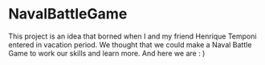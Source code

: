 # NavalBattleGame
This project is an idea that borned when I and my friend Henrique Temponi entered in vacation period. We thought that we could make a Naval Battle Game to work our skills and learn more. And here we are : )
